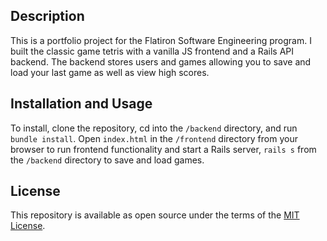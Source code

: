 ## Description
This is a portfolio project for the Flatiron Software Engineering program. I built the classic game tetris with a vanilla JS frontend and a Rails API backend. The backend stores users and games allowing you to save and load your last game as well as view high scores.

## Installation and Usage
To install, clone the repository, cd into the `/backend` directory, and run `bundle install`. Open `index.html` in the `/frontend` directory from your browser to run frontend functionality and start a Rails server, `rails s` from the `/backend` directory to save and load games.

## License
This repository is available as open source under the terms of the [MIT License](https://opensource.org/licenses/MIT).